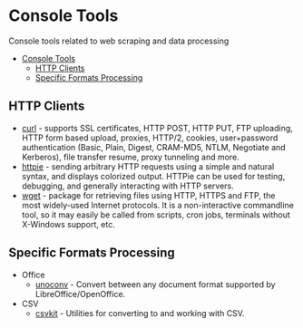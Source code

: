 # Console Tools

Console tools related to web scraping and data processing

* [Console Tools](#console-tools)
    * [HTTP Clients](#http-clients)
    * [Specific Formats Processing](#specific-formats-processing)

## HTTP Clients
 * [curl](https://github.com/bagder/curl) - supports SSL certificates, HTTP POST, HTTP PUT, FTP uploading, HTTP form based upload, proxies, HTTP/2, cookies, user+password authentication (Basic, Plain, Digest, CRAM-MD5, NTLM, Negotiate and Kerberos), file transfer resume, proxy tunneling and more.
 * [httpie](https://github.com/jkbrzt/httpie) - sending arbitrary HTTP requests using a simple and natural syntax, and displays colorized output. HTTPie can be used for testing, debugging, and generally interacting with HTTP servers.
 * [wget](http://www.gnu.org/software/wget/) - package for retrieving files using HTTP, HTTPS and FTP, the most widely-used Internet protocols. It is a non-interactive commandline tool, so it may easily be called from scripts, cron jobs, terminals without X-Windows support, etc.

## Specific Formats Processing

* Office
   * [unoconv](https://github.com/dagwieers/unoconv) - Convert between any document format supported by LibreOffice/OpenOffice.
* CSV
    * [csvkit](https://github.com/onyxfish/csvkit) - Utilities for converting to and working with CSV.
